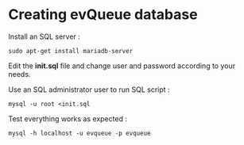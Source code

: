 # Creating evQueue database

Install an SQL server :

```
sudo apt-get install mariadb-server
```

Edit the **init.sql** file and change user and password according to your needs.

Use an SQL administrator user to run SQL script :

```
mysql -u root <init.sql
```

Test everything works as expected :

```
mysql -h localhost -u evqueue -p evqueue
```
